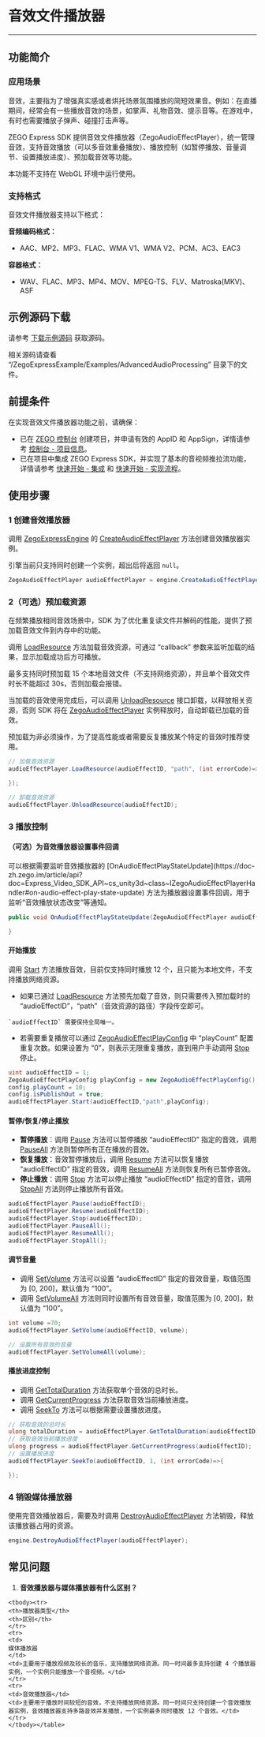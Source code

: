 # 音效文件播放器

- - -

## 功能简介

### 应用场景

音效，主要指为了增强真实感或者烘托场景氛围播放的简短效果音。例如：在直播期间，经常会有一些播放音效的场景，如掌声、礼物音效、提示音等。在游戏中，有时也需要播放子弹声、碰撞打击声等。

ZEGO Express SDK 提供音效文件播放器（ZegoAudioEffectPlayer），统一管理音效，支持音效播放（可以多音效重叠播放）、播放控制（如暂停播放、音量调节、设置播放进度）、预加载音效等功能。

<Warning title="注意">
本功能不支持在 WebGL 环境中运行使用。
</Warning>

### 支持格式

音效文件播放器支持以下格式：

**音频编码格式：**
- AAC、MP2、MP3、FLAC、WMA V1、WMA V2、PCM、AC3、EAC3

**容器格式：**
- WAV、FLAC、MP3、MP4、MOV、MPEG-TS、FLV、Matroska(MKV)、ASF

<Content />

## 示例源码下载

请参考 [下载示例源码](https://doc-zh.zego.im/article/21097) 获取源码。

相关源码请查看 “/ZegoExpressExample/Examples/AdvancedAudioProcessing” 目录下的文件。

## 前提条件

在实现音效文件播放器功能之前，请确保：

- 已在 [ZEGO 控制台](https://console.zego.im) 创建项目，并申请有效的 AppID 和 AppSign，详情请参考 [控制台 - 项目信息](/console/project-info)。
- 已在项目中集成 ZEGO Express SDK，并实现了基本的音视频推拉流功能，详情请参考 [快速开始 - 集成](https://doc-zh.zego.im/article/21098) 和 [快速开始 - 实现流程](https://doc-zh.zego.im/article/21035)。


## 使用步骤

### 1 创建音效播放器

调用 [ZegoExpressEngine](https://doc-zh.zego.im/article/api?doc=Express_Video_SDK_API~cs_unity3d~class~ZegoExpressEngine) 的 [CreateAudioEffectPlayer](https://doc-zh.zego.im/article/api?doc=Express_Video_SDK_API~cs_unity3d~class~ZegoExpressEngine#create-audio-effect-player) 方法创建音效播放器实例。

<Warning title="注意">


引擎当前只支持同时创建一个实例，超出后将返回 `null`。

</Warning>



```cs
ZegoAudioEffectPlayer audioEffectPlayer = engine.CreateAudioEffectPlayer();
```

### 2（可选）预加载资源

<Accordion title="预加载资源" defaultOpen="false">
在频繁播放相同音效场景中，SDK 为了优化重复读文件并解码的性能，提供了预加载音效文件到内存中的功能。

调用  [LoadResource](https://doc-zh.zego.im/article/api?doc=Express_Video_SDK_API~cs_unity3d~class~ZegoAudioEffectPlayer#load-resource) 方法加载音效资源，可通过 “callback” 参数来监听加载的结果，显示加载成功后方可播放。

<Note title="说明">


最多支持同时预加载 15 个本地音效文件（不支持网络资源），并且单个音效文件时长不能超过 30s，否则加载会报错。

</Note>



当加载的音效使用完成后，可以调用 [UnloadResource](https://doc-zh.zego.im/article/api?doc=Express_Video_SDK_API~cs_unity3d~class~ZegoAudioEffectPlayer#unload-resource) 接口卸载，以释放相关资源，否则 SDK 将在 [ZegoAudioEffectPlayer](https://doc-zh.zego.im/article/api?doc=Express_Video_SDK_API~cs_unity3d~class~ZegoAudioEffectPlayer) 实例释放时，自动卸载已加载的音效。

<Note title="说明">


预加载为非必须操作，为了提高性能或者需要反复播放某个特定的音效时推荐使用。

</Note>




```cs
// 加载音效资源
audioEffectPlayer.LoadResource(audioEffectID, "path", (int errorCode)=>{

});

// 卸载音效资源
audioEffectPlayer.UnloadResource(audioEffectID);
```
</Accordion>

### 3 播放控制

#### （可选）为音效播放器设置事件回调

<Accordion title="音效播放器事件回调设置" defaultOpen="false">
可以根据需要监听音效播放器的 [OnAudioEffectPlayStateUpdate](https://doc-zh.zego.im/article/api?doc=Express_Video_SDK_API~cs_unity3d~class~IZegoAudioEffectPlayerHandler#on-audio-effect-play-state-update) 方法为播放器设置事件回调，用于监听“音效播放状态改变”等通知。

```cs
public void OnAudioEffectPlayStateUpdate(ZegoAudioEffectPlayer audioEffectPlayer, uint audioEffectID, ZegoAudioEffectPlayState state, int errorCode) {

}
```
</Accordion>


#### 开始播放

调用 [Start](https://doc-zh.zego.im/article/api?doc=Express_Video_SDK_API~cs_unity3d~class~ZegoAudioEffectPlayer#start) 方法播放音效，目前仅支持同时播放 12 个，且只能为本地文件，不支持播放网络资源。

* 如果已通过 [LoadResource](https://doc-zh.zego.im/article/api?doc=Express_Video_SDK_API~cs_unity3d~class~ZegoAudioEffectPlayer#load-resource) 方法预先加载了音效，则只需要传入预加载时的 “audioEffectID”，“path”（音效资源的路径）字段传空即可。

<Warning title="注意">


    `audioEffectID` 需要保持全局唯一。

</Warning>



* 若需要重复播放可以通过 [ZegoAudioEffectPlayConfig](https://doc-zh.zego.im/article/api?doc=Express_Video_SDK_API~cs_unity3d~struct~ZegoAudioEffectPlayConfig) 中 “playCount” 配置重复次数。如果设置为 “0”，则表示无限重复播放，直到用户手动调用 [Stop](https://doc-zh.zego.im/article/api?doc=Express_Video_SDK_API~cs_unity3d~class~ZegoAudioEffectPlayer#stop) 停止。

```cs
uint audioEffectID = 1;
ZegoAudioEffectPlayConfig playConfig = new ZegoAudioEffectPlayConfig();
config.playCount = 10;
config.isPublishOut = true;
audioEffectPlayer.Start(audioEffectID,"path",playConfig);
```

#### 暂停/恢复/停止播放

- **暂停播放**：调用 [Pause](https://doc-zh.zego.im/article/api?doc=Express_Video_SDK_API~cs_unity3d~class~ZegoAudioEffectPlayer#pause) 方法可以暂停播放 “audioEffectID” 指定的音效，调用 [PauseAll](https://doc-zh.zego.im/article/api?doc=Express_Video_SDK_API~cs_unity3d~class~ZegoAudioEffectPlayer#pause-all) 方法则暂停所有正在播放的音效。
- **恢复播放**：音效暂停播放后，调用 [Resume](https://doc-zh.zego.im/article/api?doc=Express_Video_SDK_API~cs_unity3d~class~ZegoAudioEffectPlayer#resume) 方法可以恢复播放 “audioEffectID” 指定的音效，调用 [ResumeAll](https://doc-zh.zego.im/article/api?doc=Express_Video_SDK_API~cs_unity3d~class~ZegoAudioEffectPlayer#resume-all) 方法则恢复所有已暂停音效。
- **停止播放**：调用 [Stop](https://doc-zh.zego.im/article/api?doc=Express_Video_SDK_API~cs_unity3d~class~ZegoAudioEffectPlayer#stop) 方法可以停止播放 “audioEffectID” 指定的音效，调用 [StopAll](https://doc-zh.zego.im/article/api?doc=Express_Video_SDK_API~cs_unity3d~class~ZegoAudioEffectPlayer#stop-all) 方法则停止播放所有音效。

```cs
audioEffectPlayer.Pause(audioEffectID);
audioEffectPlayer.Resume(audioEffectID);
audioEffectPlayer.Stop(audioEffectID);
audioEffectPlayer.PauseAll();
audioEffectPlayer.ResumeAll();
audioEffectPlayer.StopAll();
```

#### 调节音量

- 调用 [SetVolume](https://doc-zh.zego.im/article/api?doc=Express_Video_SDK_API~cs_unity3d~class~ZegoAudioEffectPlayer#set-volume) 方法可以设置 “audioEffectID” 指定的音效音量，取值范围为 [0, 200]，默认值为 “100”。
- 调用 [SetVolumeAll](https://doc-zh.zego.im/article/api?doc=Express_Video_SDK_API~cs_unity3d~class~ZegoAudioEffectPlayer#set-volume-all) 方法则同时设置所有音效音量，取值范围为 [0, 200]，默认值为 “100”。

```cs
int volume =70;
audioEffectPlayer.SetVolume(audioEffectID, volume);

// 设置所有音效的音量
audioEffectPlayer.SetVolumeAll(volume);
```

#### 播放进度控制

- 调用 [GetTotalDuration](https://doc-zh.zego.im/article/api?doc=Express_Video_SDK_API~cs_unity3d~class~ZegoAudioEffectPlayer#get-total-duration) 方法获取单个音效的总时长。
- 调用 [GetCurrentProgress](https://doc-zh.zego.im/article/api?doc=Express_Video_SDK_API~cs_unity3d~class~ZegoAudioEffectPlayer#get-current-progress) 方法获取音效当前播放进度。
- 调用 [SeekTo](https://doc-zh.zego.im/article/api?doc=Express_Video_SDK_API~cs_unity3d~class~ZegoAudioEffectPlayer#seek-to) 方法可以根据需要设置播放进度。

```cs
// 获取音效的总时长
ulong totalDuration = audioEffectPlayer.GetTotalDuration(audioEffectID);
// 获取音效当前播放进度
ulong progress = audioEffectPlayer.GetCurrentProgress(audioEffectID);
// 设置播放进度
audioEffectPlayer.SeekTo(audioEffectID, 1, (int errorCode)=>{

});
```

### 4 销毁媒体播放器

使用完音效播放器后，需要及时调用 [DestroyAudioEffectPlayer](https://doc-zh.zego.im/article/api?doc=Express_Video_SDK_API~cs_unity3d~class~ZegoExpressEngine#destroy-audio-effect-player) 方法销毁，释放该播放器占用的资源。

```cs
engine.DestroyAudioEffectPlayer(audioEffectPlayer);
```

## 常见问题

1. **音效播放器与媒体播放器有什么区别？**

<table>

    <tbody><tr>
    <th>播放器类型</th>
    <th>区别</th>
    </tr>
    <tr>
    <td>
    媒体播放器
    </td>
    <td>主要用于播放视频及较长的音乐，支持播放网络资源。同一时间最多支持创建 4 个播放器实例，一个实例只能播放一个音视频。</td>
    </tr>
    <tr>
    <td>音效播放器</td>
    <td>主要用于播放时间较短的音效，不支持播放网络资源。同一时间只支持创建一个音效播放器实例，音效播放器支持多路音效并发播放，一个实例最多同时播放 12 个音效。</td>
    </tr>
    </tbody></table>

<Content />

